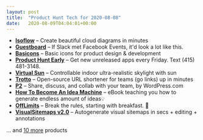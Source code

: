 ```yaml
---
layout: post
title:  "Product Hunt Tech for 2020-08-08"
date:   2020-08-09T04:04:01+00:00
---
```


* **[Isoflow](https://www.producthunt.com/posts/isoflow?utm_campaign=producthunt-api&utm_medium=api-v2&utm_source=Application%3A+Daily+Digest+RSS+v2+%28ID%3A+29748%29)** – Create beautiful cloud diagrams in minutes
* **[Guestboard](https://www.producthunt.com/posts/guestboard?utm_campaign=producthunt-api&utm_medium=api-v2&utm_source=Application%3A+Daily+Digest+RSS+v2+%28ID%3A+29748%29)** – If Slack met Facebook Events, it'd look a lot like this.
* **[Basicons](https://www.producthunt.com/posts/basicons?utm_campaign=producthunt-api&utm_medium=api-v2&utm_source=Application%3A+Daily+Digest+RSS+v2+%28ID%3A+29748%29)** – Basic icons for product design & development
* **[Product Hunt Early](https://www.producthunt.com/posts/product-hunt-early?utm_campaign=producthunt-api&utm_medium=api-v2&utm_source=Application%3A+Daily+Digest+RSS+v2+%28ID%3A+29748%29)** – Get new unreleased apps every Friday. Text (415) 481-3148.
* **[Virtual Sun](https://www.producthunt.com/posts/virtual-sun?utm_campaign=producthunt-api&utm_medium=api-v2&utm_source=Application%3A+Daily+Digest+RSS+v2+%28ID%3A+29748%29)** – Controllable indoor ultra-realistic skylight with sun
* **[Trotto](https://www.producthunt.com/posts/trotto?utm_campaign=producthunt-api&utm_medium=api-v2&utm_source=Application%3A+Daily+Digest+RSS+v2+%28ID%3A+29748%29)** – Open-source URL shortener for teams (go links) up in minutes
* **[P2](https://www.producthunt.com/posts/p2?utm_campaign=producthunt-api&utm_medium=api-v2&utm_source=Application%3A+Daily+Digest+RSS+v2+%28ID%3A+29748%29)** – Share, discuss, and collab with your team, by WordPress.com
* **[How To Become An Idea Machine](https://www.producthunt.com/posts/how-to-become-an-idea-machine?utm_campaign=producthunt-api&utm_medium=api-v2&utm_source=Application%3A+Daily+Digest+RSS+v2+%28ID%3A+29748%29)** – eBook teaching you how to generate endless amount of ideas💡
* **[OffLimits](https://www.producthunt.com/posts/offlimits?utm_campaign=producthunt-api&utm_medium=api-v2&utm_source=Application%3A+Daily+Digest+RSS+v2+%28ID%3A+29748%29)** – Break the rules, starting with breakfast. 🥣
* **[VisualSitemaps v2.0](https://www.producthunt.com/posts/visualsitemaps-v2-0?utm_campaign=producthunt-api&utm_medium=api-v2&utm_source=Application%3A+Daily+Digest+RSS+v2+%28ID%3A+29748%29)** – Autogenerate visual sitemaps in secs + editing + annotations

… and [10 more](https://www.producthunt.com/tech) products